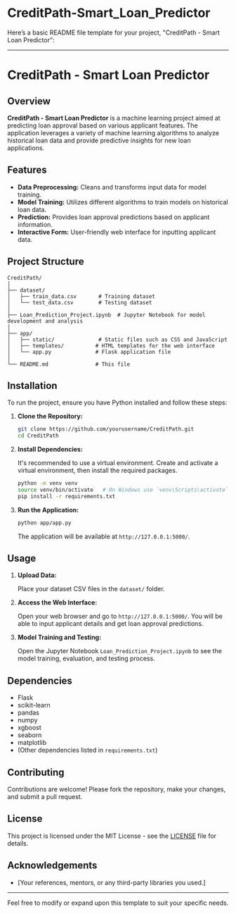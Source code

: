 # CreditPath-Smart_Loan_Predictor
Here’s a basic README file template for your project, "CreditPath - Smart Loan Predictor":

---

# CreditPath - Smart Loan Predictor

## Overview

**CreditPath - Smart Loan Predictor** is a machine learning project aimed at predicting loan approval based on various applicant features. The application leverages a variety of machine learning algorithms to analyze historical loan data and provide predictive insights for new loan applications.

## Features

- **Data Preprocessing:** Cleans and transforms input data for model training.
- **Model Training:** Utilizes different algorithms to train models on historical loan data.
- **Prediction:** Provides loan approval predictions based on applicant information.
- **Interactive Form:** User-friendly web interface for inputting applicant data.

## Project Structure

```
CreditPath/
│
├── dataset/
│   ├── train_data.csv       # Training dataset
│   └── test_data.csv        # Testing dataset
│
├── Loan_Prediction_Project.ipynb  # Jupyter Notebook for model development and analysis
│
├── app/
│   ├── static/              # Static files such as CSS and JavaScript
│   ├── templates/          # HTML templates for the web interface
│   └── app.py              # Flask application file
│
└── README.md               # This file
```

## Installation

To run the project, ensure you have Python installed and follow these steps:

1. **Clone the Repository:**

   ```bash
   git clone https://github.com/yourusername/CreditPath.git
   cd CreditPath
   ```

2. **Install Dependencies:**

   It's recommended to use a virtual environment. Create and activate a virtual environment, then install the required packages.

   ```bash
   python -m venv venv
   source venv/bin/activate   # On Windows use `venv\Scripts\activate`
   pip install -r requirements.txt
   ```

3. **Run the Application:**

   ```bash
   python app/app.py
   ```

   The application will be available at `http://127.0.0.1:5000/`.

## Usage

1. **Upload Data:**

   Place your dataset CSV files in the `dataset/` folder.

2. **Access the Web Interface:**

   Open your web browser and go to `http://127.0.0.1:5000/`. You will be able to input applicant details and get loan approval predictions.

3. **Model Training and Testing:**

   Open the Jupyter Notebook `Loan_Prediction_Project.ipynb` to see the model training, evaluation, and testing process.

## Dependencies

- Flask
- scikit-learn
- pandas
- numpy
- xgboost
- seaborn
- matplotlib
- (Other dependencies listed in `requirements.txt`)

## Contributing

Contributions are welcome! Please fork the repository, make your changes, and submit a pull request.

## License

This project is licensed under the MIT License - see the [LICENSE](LICENSE) file for details.

## Acknowledgements

- [Your references, mentors, or any third-party libraries you used.]

---

Feel free to modify or expand upon this template to suit your specific needs.
